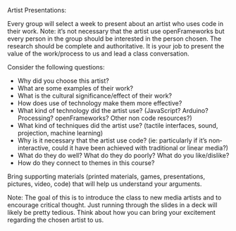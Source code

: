 Artist Presentations:

Every group will select a week to present about an artist who uses code in their work. Note: it’s not necessary that the artist use openFrameworks but every person in the group should be interested in the person chosen.  The research should be complete and authoritative.  It is your job to present the value of the work/process to us and lead a class conversation.

Consider the following questions:
* Why did you choose this artist?
* What are some examples of their work?
* What is the cultural significance/effect of their work?
* How does use of technology make them more effective?
* What kind of technology did the artist use? (JavaScript? Arduino? Processing? openFrameworks? Other non code resources?)
* What kind of techniques did the artist use? (tactile interfaces, sound, projection, machine learning)
* Why is it necessary that the artist use code? (ie: particularly if it’s non‐interactive, could it have been achieved with traditional or linear media?)
* What do they do well? What do they do poorly? What do you like/dislike?
* How do they connect to themes in this course?

Bring supporting materials (printed materials, games, presentations, pictures, video, code) that will help us understand your arguments.

Note: The goal of this is to introduce the class to new media artists and to encourage critical thought.  Just running through the slides in a deck will likely be pretty tedious.  Think about how you can bring your excitement regarding the chosen artist to us.

